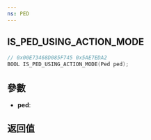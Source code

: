 ```yaml
---
ns: PED
---
```

## IS_PED_USING_ACTION_MODE

```c
// 0x00E73468D085F745 0x5AE7EDA2
BOOL IS_PED_USING_ACTION_MODE(Ped ped);
```


## 參數
* **ped**: 

## 返回值
